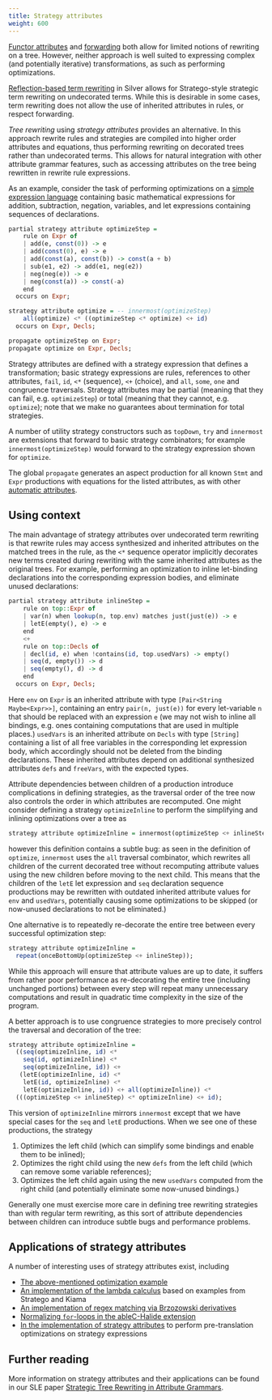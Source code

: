 ```yaml
---
title: Strategy attributes
weight: 600
---
```


[Functor attributes](/silver/concepts/automatic-attributes) and [forwarding](/silver/ref/stmt/forwarding) both allow for limited notions of rewriting on a tree.  However, neither approach is well suited to expressing complex (and potentially iterative) transformations, as such as performing optimizations.

[Reflection-based term rewriting](/silver/concepts/reflection) in Silver allows for Stratego-style strategic term rewriting on undecorated terms.  While this is desirable in some cases, term rewriting does not allow the use of inherited attributes in rules, or respect forwarding.

*Tree rewriting* using *strategy attributes* provides an alternative.  In this approach rewrite rules and strategies are compiled into higher order attributes and equations, thus performing rewriting on decorated trees rather than undecorated terms.  This allows for natural integration with other attribute grammar features, such as accessing attributes on the tree being rewritten in rewrite rule expressions.

As an example, consider the task of performing optimizations on a [simple expression language](https://github.com/melt-umn/rewriting-optimization-demo) containing basic mathematical expressions for addition, subtraction, negation, variables, and let expressions containing sequences of declarations.

```haskell
partial strategy attribute optimizeStep =
    rule on Expr of
    | add(e, const(0)) -> e
    | add(const(0), e) -> e
    | add(const(a), const(b)) -> const(a + b)
    | sub(e1, e2) -> add(e1, neg(e2))
    | neg(neg(e)) -> e
    | neg(const(a)) -> const(-a)
    end
  occurs on Expr;

strategy attribute optimize = -- innermost(optimizeStep)
    all(optimize) <* ((optimizeStep <* optimize) <+ id)
  occurs on Expr, Decls;

propagate optimizeStep on Expr;
propagate optimize on Expr, Decls;
```

Strategy attributes are defined with a strategy expression that defines a transformation; basic strategy expressions are rules, references to other attributes, `fail`, `id`, `<*` (sequence), `<+` (choice), and `all`, `some`, `one` and congruence traversals.  Strategy attributes may be partial (meaning that they can fail, e.g. `optimizeStep`) or total (meaning that they cannot, e.g. `optimize`); note that we make no guarantees about termination for total strategies.

A number of utility strategy constructors such as `topDown`, `try` and `innermost` are extensions that forward to basic strategy combinators; for example `innermost(optimizeStep)` would forward to the strategy expression shown for `optimize`.

The global `propagate` generates an aspect production for all known `Stmt` and `Expr` productions with equations for the listed attributes, as with other [automatic attributes](../automatic-attributes).

## Using context
The main advantage of strategy attributes over undecorated term rewriting is that rewrite rules may access synthesized and inherited attributes on the matched trees in the rule, as the `<*` sequence operator implicitly decorates new terms created during rewriting with the same inherited attributes as the original trees.  For example, performing an optimization to inline let-binding declarations into the corresponding expression bodies, and eliminate unused declarations:
```haskell
partial strategy attribute inlineStep =
    rule on top::Expr of
    | var(n) when lookup(n, top.env) matches just(just(e)) -> e
    | letE(empty(), e) -> e
    end
    <+
    rule on top::Decls of
    | decl(id, e) when !contains(id, top.usedVars) -> empty()
    | seq(d, empty()) -> d
    | seq(empty(), d) -> d
    end
  occurs on Expr, Decls;
```
Here `env` on `Expr` is an inherited attribute with type `[Pair<String Maybe<Expr>>]`, containing an entry `pair(n, just(e))` for every let-variable `n` that should be replaced with an expression `e` (we may not wish to inline all bindings, e.g. ones containing computations that are used in multiple places.)  `usedVars` is an inherited attribute on `Decls` with type `[String]` containing a list of all free variables in the corresponding let expression body, which accordingly should not be deleted from the binding declarations.  These inherited attributes depend on additional synthesized attributes `defs` and `freeVars`, with the expected types.

Attribute dependencies between children of a production introduce complications in defining strategies, as the traversal order of the tree now also controls the order in which attributes are recomputed.  One might consider defining a strategy `optimizeInline` to perform the simplifying and inlining optimizations over a tree as
```haskell
strategy attribute optimizeInline = innermost(optimizeStep <+ inlineStep));
```
however this definition contains a subtle bug: as seen in the definition of `optimize`, `innermost` uses the `all` traversal combinator, which rewrites all children of the current decorated tree without recomputing attribute values using the new children before moving to the next child.  This means that the children of the `letE` let expression and `seq` declaration sequence productions may be rewritten with outdated inherited attribute values for `env` and `usedVars`, potentially causing some optimizations to be skipped (or now-unused declarations to not be eliminated.)

One alternative is to repeatedly re-decorate the entire tree between every successful optimization step:
```haskell
strategy attribute optimizeInline =
  repeat(onceBottomUp(optimizeStep <+ inlineStep));
```
While this approach will ensure that attribute values are up to date, it suffers from rather poor performance as re-decorating the entire tree (including unchanged portions) between every step will repeat many unnecessary computations and result in quadratic time complexity in the size of the program.

A better approach is to use congruence strategies to more precisely control the traversal and decoration of the tree:
```haskell
strategy attribute optimizeInline =
  ((seq(optimizeInline, id) <*
    seq(id, optimizeInline) <*
    seq(optimizeInline, id)) <+
   (letE(optimizeInline, id) <*
    letE(id, optimizeInline) <*
    letE(optimizeInline, id)) <+ all(optimizeInline)) <*
  (((optimizeStep <+ inlineStep) <* optimizeInline) <+ id);
```
This version of `optimizeInline` mirrors `innermost` except that we have special cases for the `seq` and `letE` productions.  When we see one of these productions, the strategy
1. Optimizes the left child (which can simplify some bindings and enable them to be inlined);
2. Optimizes the right child using the new `defs` from the left child (which can remove some variable references);
3. Optimizes the left child again using the new `usedVars` computed from the right child (and potentially eliminate some now-unused bindings.)

Generally one must exercise more care in defining tree rewriting strategies than with regular term rewriting, as this sort of attribute dependencies between children can introduce subtle bugs and performance problems.

## Applications of strategy attributes
A number of interesting uses of strategy attributes exist, including
* [The above-mentioned optimization example](https://github.com/melt-umn/rewriting-optimization-demo)
* [An implementation of the lambda calculus](https://github.com/melt-umn/lambda-calculus/blob/develop/grammars/edu.umn.cs.melt.lambdacalc/strategy_attributes/Eval.sv) based on examples from Stratego and Kiama
* [An implementation of regex matching via Brzozowski derivatives](https://github.com/melt-umn/rewriting-regex-matching)
* [Normalizing `for`-loops in the ableC-Halide extension](https://github.com/melt-umn/ableC-halide/blob/develop/grammars/edu.umn.cs.melt.exts.ableC.halide/abstractsyntax/IterStmt.sv)
* [In the implementation of strategy attributes](https://github.com/melt-umn/silver/blob/develop/grammars/silver/extension/strategyattr/StrategyExpr.sv) to perform pre-translation optimizations on strategy expressions

## Further reading
More information on strategy attributes and their applications can be found in our SLE paper [Strategic Tree Rewriting in Attribute Grammars](https://www-users.cs.umn.edu/~evw/pubs/kramer20sle).
